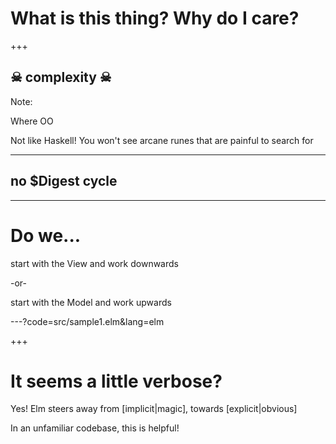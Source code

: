 # What is this thing? Why do I care?

+++

## ☠ complexity ☠

Note:

Where OO

Not like Haskell! You won't see arcane runes that are painful to search for

---

## no $Digest cycle

---

# Do we...

start with the View and work downwards

-or-

start with the Model and work upwards

---?code=src/sample1.elm&lang=elm

+++

# It seems a little verbose?

Yes! Elm steers away from \[implicit|magic\], towards \[explicit|obvious\]

In an unfamiliar codebase, this is helpful!
